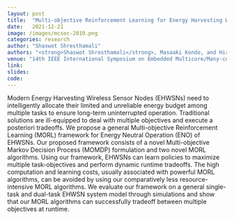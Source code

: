 ```yaml
---
layout: post
title:  "Multi-objective Reinforcement Learning for Energy Harvesting Wireless Sensor Nodes (accepted)"
date:   2021-12-21
image: /images/mcsoc-2019.png
categories: research
author: "Shaswot Shresthamali"
authors: "<strong>Shaswot Shresthamali</strong>, Masaaki Kondo, and Hiroshi Nakamura"
venue: "14th IEEE International Symposium on Embedded Multicore/Many-core Systems-on-Chip, MCSoC (2021)"
link: 
slides: 
code:
---
```

Modern Energy Harvesting Wireless Sensor Nodes (EHWSNs) need to intelligently allocate their limited and unreliable energy budget among multiple tasks to ensure long-term uninterrupted operation. Traditional solutions are ill-equipped to deal with multiple objectives and execute a posteriori tradeoffs. We propose a general Multi-objective Reinforcement Learning (MORL) framework for Energy Neutral Operation (ENO) of EHWSNs. Our proposed framework consists of a novel Multi-objective Markov Decision Process (MOMDP) formulation and two novel MORL algorithms. Using our framework, EHWSNs can learn policies to maximize multiple task-objectives and perform dynamic runtime tradeoffs. The high computation and learning costs, usually associated with powerful MORL algorithms, can be avoided by using our comparatively less resource-intensive MORL algorithms. We evaluate our framework on a general single-task and dual-task EHWSN system model through simulations and show that our MORL algorithms can successfully tradeoff between multiple objectives at runtime.
